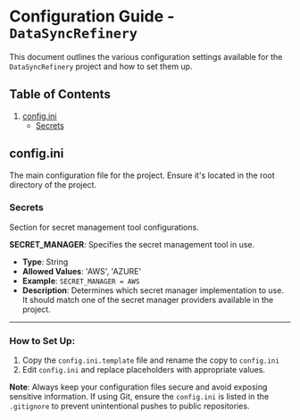 # Configuration Guide - `DataSyncRefinery`

This document outlines the various configuration settings available for the `DataSyncRefinery` project and how to set them up.

## Table of Contents
1. [config.ini](#configini)
    - [Secrets](#secrets)

## config.ini
The main configuration file for the project. Ensure it's located in the root directory of the project.

### Secrets
Section for secret management tool configurations.

**SECRET_MANAGER**: Specifies the secret management tool in use.
- **Type**: String
- **Allowed Values**: 'AWS', 'AZURE'
- **Example**: `SECRET_MANAGER = AWS`
- **Description**: Determines which secret manager implementation to use. It should match one of the secret manager providers available in the project.


---

### How to Set Up:

1. Copy the `config.ini.template` file and rename the copy to `config.ini`
2. Edit `config.ini` and replace placeholders with appropriate values.

**Note**: Always keep your configuration files secure and avoid exposing sensitive information. If using Git, ensure the `config.ini` is listed in the `.gitignore` to prevent unintentional pushes to public repositories.
